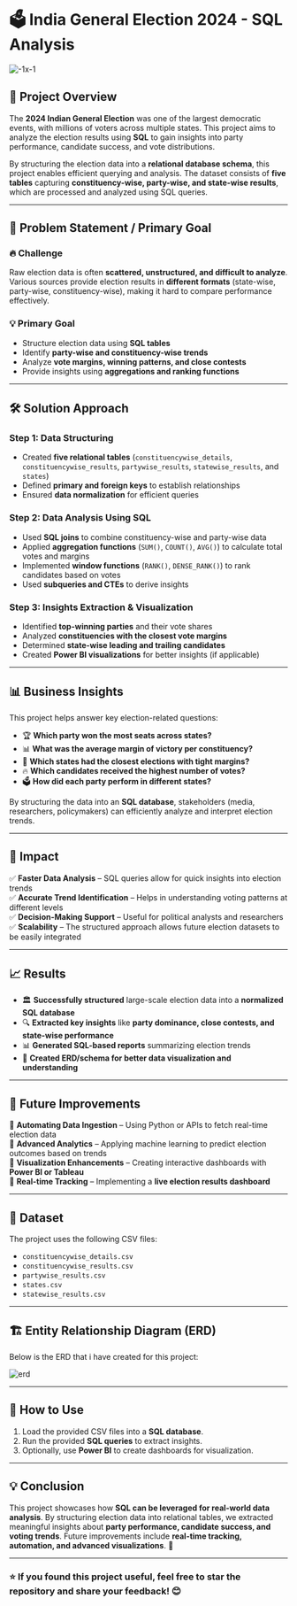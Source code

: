 # 🗳️ India General Election 2024 - SQL Analysis  
![-1x-1](https://github.com/user-attachments/assets/60fa75ac-ccf5-488c-be6c-142f81d1185a)


## 📌 Project Overview  
The **2024 Indian General Election** was one of the largest democratic events, with millions of voters across multiple states. This project aims to analyze the election results using **SQL** to gain insights into party performance, candidate success, and vote distributions.  

By structuring the election data into a **relational database schema**, this project enables efficient querying and analysis. The dataset consists of **five tables** capturing **constituency-wise, party-wise, and state-wise results**, which are processed and analyzed using SQL queries.  

---

## 🎯 Problem Statement / Primary Goal  
### 🔥 Challenge  
Raw election data is often **scattered, unstructured, and difficult to analyze**. Various sources provide election results in **different formats** (state-wise, party-wise, constituency-wise), making it hard to compare performance effectively.  

### 💡 Primary Goal  
- Structure election data using **SQL tables**  
- Identify **party-wise and constituency-wise trends**  
- Analyze **vote margins, winning patterns, and close contests**  
- Provide insights using **aggregations and ranking functions**  

---

## 🛠 Solution Approach  
### **Step 1: Data Structuring**  
- Created **five relational tables** (`constituencywise_details`, `constituencywise_results`, `partywise_results`, `statewise_results`, and `states`)  
- Defined **primary and foreign keys** to establish relationships  
- Ensured **data normalization** for efficient queries  

### **Step 2: Data Analysis Using SQL**  
- Used **SQL joins** to combine constituency-wise and party-wise data  
- Applied **aggregation functions** (`SUM()`, `COUNT()`, `AVG()`) to calculate total votes and margins  
- Implemented **window functions** (`RANK()`, `DENSE_RANK()`) to rank candidates based on votes  
- Used **subqueries and CTEs** to derive insights  

### **Step 3: Insights Extraction & Visualization**  
- Identified **top-winning parties** and their vote shares  
- Analyzed **constituencies with the closest vote margins**  
- Determined **state-wise leading and trailing candidates**  
- Created **Power BI visualizations** for better insights (if applicable)  

---

## 📊 Business Insights  
This project helps answer key election-related questions:  
- 🏆 **Which party won the most seats across states?**  
- 📊 **What was the average margin of victory per constituency?**  
- 🏁 **Which states had the closest elections with tight margins?**  
- 🔥 **Which candidates received the highest number of votes?**  
- 🗳️ **How did each party perform in different states?**  

By structuring the data into an **SQL database**, stakeholders (media, researchers, policymakers) can efficiently analyze and interpret election trends.  

---

## 🚀 Impact  
✅ **Faster Data Analysis** – SQL queries allow for quick insights into election trends  
✅ **Accurate Trend Identification** – Helps in understanding voting patterns at different levels  
✅ **Decision-Making Support** – Useful for political analysts and researchers  
✅ **Scalability** – The structured approach allows future election datasets to be easily integrated  

---

## 📈 Results  
- 🏛️ **Successfully structured** large-scale election data into a **normalized SQL database**  
- 🔍 **Extracted key insights** like **party dominance, close contests, and state-wise performance**  
- 📊 **Generated SQL-based reports** summarizing election trends  
- 🎯 **Created ERD/schema for better data visualization and understanding**  

---

## 🔮 Future Improvements  
📌 **Automating Data Ingestion** – Using Python or APIs to fetch real-time election data  
📌 **Advanced Analytics** – Applying machine learning to predict election outcomes based on trends  
📌 **Visualization Enhancements** – Creating interactive dashboards with **Power BI or Tableau**  
📌 **Real-time Tracking** – Implementing a **live election results dashboard**  

---

## 📂 Dataset  
The project uses the following CSV files:  
- `constituencywise_details.csv`  
- `constituencywise_results.csv`  
- `partywise_results.csv`  
- `states.csv`  
- `statewise_results.csv`  

---

## 🏗️ Entity Relationship Diagram (ERD)  
Below is the ERD that i have created for this project:

![erd](https://github.com/user-attachments/assets/88791e63-02d5-4c1c-85ab-efc3953225fb)



---

## 📝 How to Use  
1. Load the provided CSV files into a **SQL database**.  
2. Run the provided **SQL queries** to extract insights.  
3. Optionally, use **Power BI** to create dashboards for visualization.  

---

## 💡 Conclusion  
This project showcases how **SQL can be leveraged for real-world data analysis**. By structuring election data into relational tables, we extracted meaningful insights about **party performance, candidate success, and voting trends**. Future improvements include **real-time tracking, automation, and advanced visualizations**. 🚀  

---

### ⭐ If you found this project useful, feel free to **star** the repository and share your feedback! 😊  
